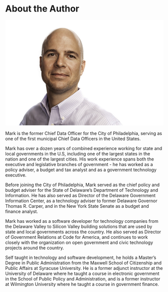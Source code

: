 # About the Author

![](headshot.jpg)

Mark is the former Chief Data Officer for the City of Philadelphia, serving as one of the first municipal Chief Data Officers in the United States. 

Mark has over a dozen years of combined experience working for state and local governments in the U.S, including one of the largest states in the nation and one of the largest cities. His work experience spans both the executive and legislative branches of government - he has worked as a policy adviser, a budget and tax analyst and as a government technology executive.

Before joining the City of Philadelphia, Mark served as the chief policy and budget adviser for the State of Delaware’s Department of Technology and Information. He has also served as Director of the Delaware Government Information Center, as a technology adviser to former Delaware Governor Thomas R. Carper, and in the New York State Senate as a budget and finance analyst.

Mark has worked as a software developer for technology companies from the Delaware Valley to Silicon Valley building solutions that are used by state and local governments across the country. He also served as Director of Government Relations at Code for America, and continues to work closely with the organization on open government and civic technology projects around the country.

Self taught in technology and software development, he holds a Master’s Degree in Public Administration from the Maxwell School of Citizenship and Public Affairs at Syracuse University. He is a former adjunct instructor at the University of Delaware where he taught a course in electronic government in the School of Public Policy and Administration, and is a former instructor at Wilmington University where he taught a course in government finance.